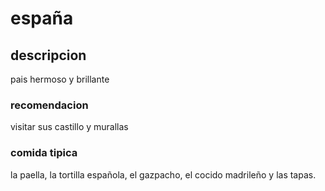 # españa

## descripcion

pais hermoso y brillante

### recomendacion

visitar sus castillo y  murallas



### comida tipica

la paella, la tortilla española, el gazpacho, el cocido madrileño y las tapas.

